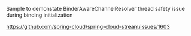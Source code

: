 Sample to demonstate BinderAwareChannelResolver thread safety issue during binding initialization

https://github.com/spring-cloud/spring-cloud-stream/issues/1603
